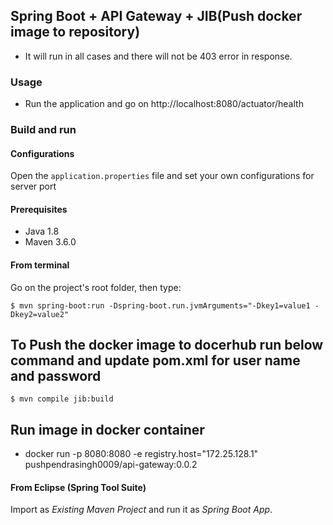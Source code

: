 ## Spring Boot + API Gateway + JIB(Push docker image to repository)
- It will run in all cases and there will not be 403 error in response.

### Usage

- Run the application and go on http://localhost:8080/actuator/health

### Build and run

#### Configurations

Open the `application.properties` file and set your own configurations for server port

#### Prerequisites

- Java 1.8
- Maven 3.6.0

#### From terminal

Go on the project's root folder, then type:

    $ mvn spring-boot:run -Dspring-boot.run.jvmArguments="-Dkey1=value1 -Dkey2=value2"
    
## To Push the docker image to docerhub run below command and update pom.xml for user name and password
	$ mvn compile jib:build
	
## Run image in docker container
- docker run -p 8080:8080 -e registry.host="172.25.128.1"  pushpendrasingh0009/api-gateway:0.0.2

#### From Eclipse (Spring Tool Suite)

Import as *Existing Maven Project* and run it as *Spring Boot App*.
